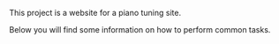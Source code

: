 This project is a website for a piano tuning site.

Below you will find some information on how to perform common tasks.<br>

